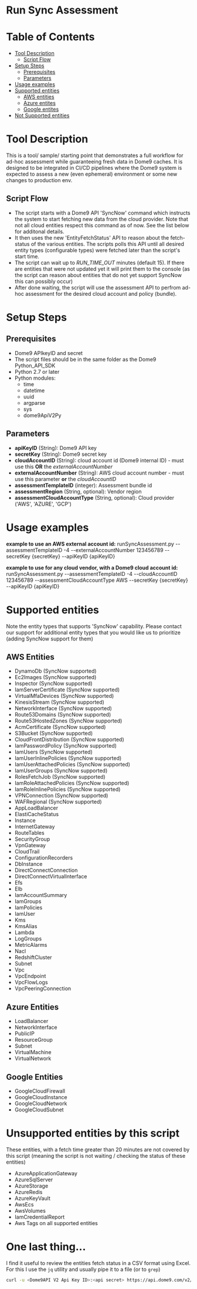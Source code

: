 # Run Sync Assessment


Table of Contents
=================
* [Tool Description](#tool-description)
  * [Script Flow](#script-flow)
* [Setup Steps](#setup-steps)
  * [Prerequisites](#Prerequisites)
  * [Parameters](#Parameters)
* [Usage examples](#usage-examples)
* [Supported entities](#supported-entities)
  * [AWS entities](#aws-entities)
  * [Azure entites](#azure-entites)
  * [Google entites](#google-entites)
* [Not Supported entities](#not-supported-entities)

# Tool Description
This is a tool/ sample/ starting point that demonstrates a full workflow for ad-hoc assessment while guaranteeing fresh data in Dome9 caches. It is designed to be integrated in CI/CD pipelines where the Dome9 system is expected to assess a new (even ephemeral) environment or some new changes to production env.


## Script Flow
- The script starts with a Dome9 API 'SyncNow' command which instructs the system to start fetching new data from the cloud provider. Note that not all cloud entities respect this command as of now. See the list below for additonal details.
- It then uses the new 'EntityFetchStatus' API to reason about the fetch-status of the various entities. The scripts polls this API until all desired entity types (configurable types) were fetched later than the script's start time.
- The script can wait up to *RUN_TIME_OUT* minutes (default 15). If there are entities that were not updated yet it will print them to the console (as the script can reason about entities that do not yet support SyncNow this can possibly occur)
- After done waiting, the script will use the assessment API to perfrom ad-hoc assessment for the desired cloud account and policy (bundle).

# Setup Steps
## Prerequisites 

- Dome9 APIkeyID and secret
- The script files should be in the same folder as the Dome9 Python_API_SDK 
- Python 2.7 or later
- Python modules:
    - time 
    - datetime
    - uuid
    - argparse
    - sys
    - dome9ApiV2Py

## Parameters

* **apiKeyID** (String): Dome9 API key
* **secretKey** (String): Dome9 secret key
* **cloudAccountID** (String): cloud account id (Dome9 internal ID) - must use this **OR** the *externalAccountNumber*
* **externalAccountNumber** (String): AWS cloud account number - must use this parameter **or** the *cloudAccountID*
* **assessmentTemplateID** (integer): Assessment bundle id
* **assessmentRegion** (String, optional): Vendor region
* **assessmentCloudAccountType** (String, optional): Cloud provider ('AWS', 'AZURE', 'GCP')


# Usage examples

**example to use an AWS external account id:**
runSyncAssessment.py --assessmentTemplateID -4 --externalAccountNumber 123456789 --secretKey {secretKey} --apiKeyID {apiKeyID}

**example to use for any cloud vendor, with a Dome9 cloud account id:**
runSyncAssessment.py --assessmentTemplateID -4 --cloudAccountID 123456789 --assessmentCloudAccountType AWS --secretKey {secretKey} --apiKeyID {apiKeyID}

# Supported entities
Note the entity types that supports 'SyncNow' capability. 
Please contact our support for additional entity types that you would like us to prioritize (adding SyncNow support for them)

## AWS Entities

- DynamoDb (SyncNow supported)
- Ec2Images (SyncNow supported)
- Inspector (SyncNow supported)
- IamServerCertificate (SyncNow supported)
- VirtualMfaDevices (SyncNow supported)
- KinesisStream (SyncNow supported)
- NetworkInterface (SyncNow supported)
- Route53Domains (SyncNow supported)
- Route53HostedZones (SyncNow supported)
- AcmCertificate (SyncNow supported)
- S3Bucket (SyncNow supported)
- CloudFrontDistribution (SyncNow supported)
- IamPasswordPolicy (SyncNow supported)
- IamUsers (SyncNow supported)
- IamUserInlinePolicies (SyncNow supported)
- IamUserAttachedPolicies (SyncNow supported)
- IamUserGroups (SyncNow supported)
- RolesFetchJob (SyncNow supported)
- IamRoleAttachedPolicies (SyncNow supported)
- IamRoleInlinePolicies (SyncNow supported)
- VPNConnection (SyncNow supported)
- WAFRegional (SyncNow supported)
- AppLoadBalancer
- ElastiCacheStatus
- Instance
- InternetGateway
- RouteTables
- SecurityGroup
- VpnGateway
- CloudTrail
- ConfigurationRecorders
- DbInstance
- DirectConnectConnection
- DirectConnectVirtualInterface
- Efs
- Elb
- IamAccountSummary
- IamGroups
- IamPolicies
- IamUser
- Kms
- KmsAlias
- Lambda
- LogGroups
- MetricAlarms
- Nacl
- RedshiftCluster
- Subnet
- Vpc
- VpcEndpoint
- VpcFlowLogs
- VpcPeeringConnection


## Azure Entities

- LoadBalancer
- NetworkInterface
- PublicIP
- ResourceGroup
- Subnet
- VirtualMachine
- VirtualNetwork

## Google Entities

- GoogleCloudFirewall
- GoogleCloudInstance
- GoogleCloudNetwork
- GoogleCloudSubnet

# Unsupported entities by this script
These entities, with a fetch time greater than 20 minutes are not covered by this script (meaning the script is not waiting / checking the status of these entities)

- AzureApplicationGateway
- AzureSqlServer
- AzureStorage
- AzureRedis
- AzureKeyVault
- AwsEcs
- AwsVolumes
- IamCredentialReport
- Aws Tags on all supported entities


# One last thing...
I find it useful to review the entities fetch status in a CSV format using Excel.<br/> 
For this I use the `jq` utility and usually pipe it to a file (or to `grep`)
```bash
curl -u <Dome9API V2 Api Key ID>:<api secret> https://api.dome9.com/v2/EntityFetchStatus?externalAccountNumber=123456789 | jq -r '(map(keys) | add | unique) as $cols | map(. as $row | $cols | map($row[.])) as $rows | $cols, $rows[] | @csv'
```
